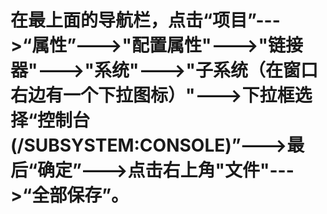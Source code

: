 # 在最上面的导航栏，点击“项目”--->“属性”--->"配置属性"--->"链接器"--->"系统"--->"子系统（在窗口右边有一个下拉图标）"--->下拉框选择“控制台(/SUBSYSTEM:CONSOLE)”--->最后“确定”--->点击右上角"文件"--->“全部保存”。
